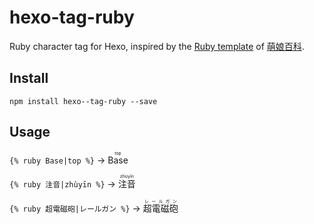 # hexo-tag-ruby #

Ruby character tag for Hexo, inspired by the [Ruby template](http://zh.moegirl.org/Template:Ruby) of [萌娘百科](http://zh.moegirl.org).

## Install ##

```
npm install hexo--tag-ruby --save
```

## Usage ##

`{% ruby Base|top %}` → <ruby>Base<rp> (</rp><rt>top</rt><rp>) </rp></ruby>

`{% ruby 注音|zhùyīn %}` → <ruby>注音<rp> (</rp><rt>zhùyīn</rt><rp>) </rp></ruby>

`{% ruby 超電磁砲|レールガン %}` → <ruby>超電磁砲<rp> (</rp><rt>レールガン</rt><rp>) </rp></ruby>

